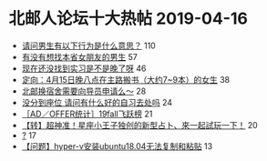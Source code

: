 # 北邮人论坛十大热帖 2019-04-16

- [请问男生有以下行为是什么意思？](https://bbs.byr.cn/article/Feeling/3106954) 110
- [有没有想找本省女朋友的男生](https://bbs.byr.cn/article/Shanxi/210377) 57
- [现在还没找到实习是不是晚了呀](https://bbs.byr.cn/article/Job/2026732) 46
- [定向：4月15日晚八点在主路搬书（大约7~9本）的女生](https://bbs.byr.cn/article/Friends/1920926) 38
- [北邮换宿舍需要向导员申请么～](https://bbs.byr.cn/article/Talking/6113275) 28
- [没分到座位 请问有什么好的自习去处吗](https://bbs.byr.cn/article/AimGraduate/1164707) 24
- [［AD／OFFER统计］19fall飞跃榜](https://bbs.byr.cn/article/GoAbroad/363609) 21
- [【转】超神准！星座小王子独创的新型占卜、來一起試玩一下！](https://bbs.byr.cn/article/Constellations/326533) 20
- [?](https://bbs.byr.cn/article/Picture/3240463) 17
- [【问题】hyper-v安装ubuntu18.04无法复制和粘贴](https://bbs.byr.cn/article/Linux/158229) 13


